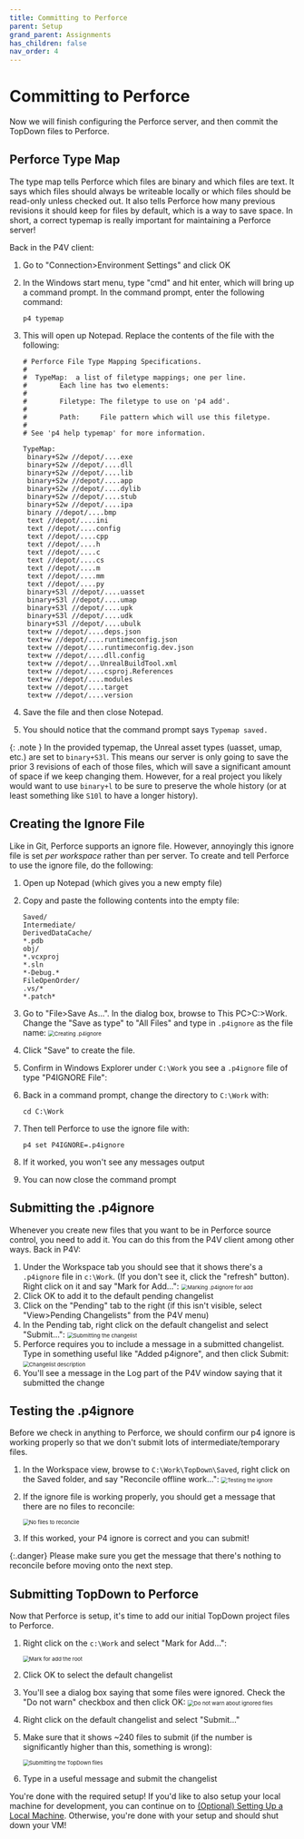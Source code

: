 ```yaml
---
title: Committing to Perforce
parent: Setup
grand_parent: Assignments
has_children: false
nav_order: 4
---
```


# Committing to Perforce

Now we will finish configuring the Perforce server, and then commit the TopDown files to Perforce.

## Perforce Type Map

The type map tells Perforce which files are binary and which files are text. It says which files should always be writeable locally or which files should be read-only unless checked out. It also tells Perforce how many previous revisions it should keep for files by default, which is a way to save space. In short, a correct typemap is really important for maintaining a Perforce server!

Back in the P4V client:

1. Go to "Connection>Environment Settings" and click OK

2. In the Windows start menu, type "cmd" and hit enter, which will bring up a command prompt. In the command prompt, enter the following command:
   ```
   p4 typemap
   ```

3. This will open up Notepad. Replace the contents of the file with the following:
   ```
   # Perforce File Type Mapping Specifications.
   #
   #  TypeMap:	a list of filetype mappings; one per line.
   #		Each line has two elements:
   #
   #  		Filetype: The filetype to use on 'p4 add'.
   #
   #  		Path:     File pattern which will use this filetype.
   #
   # See 'p4 help typemap' for more information.
   
   TypeMap:
   	binary+S2w //depot/....exe
   	binary+S2w //depot/....dll
   	binary+S2w //depot/....lib
   	binary+S2w //depot/....app
   	binary+S2w //depot/....dylib
   	binary+S2w //depot/....stub
   	binary+S2w //depot/....ipa
   	binary //depot/....bmp
   	text //depot/....ini
   	text //depot/....config
   	text //depot/....cpp
   	text //depot/....h
   	text //depot/....c
   	text //depot/....cs
   	text //depot/....m
   	text //depot/....mm
   	text //depot/....py
   	binary+S3l //depot/....uasset
   	binary+S3l //depot/....umap
   	binary+S3l //depot/....upk
   	binary+S3l //depot/....udk
   	binary+S3l //depot/....ubulk
   	text+w //depot/....deps.json
   	text+w //depot/....runtimeconfig.json
   	text+w //depot/....runtimeconfig.dev.json
   	text+w //depot/....dll.config
   	text+w //depot/...UnrealBuildTool.xml
   	text+w //depot/....csproj.References
   	text+w //depot/....modules
   	text+w //depot/....target
   	text+w //depot/....version
   ```

4. Save the file and then close Notepad.

5. You should notice that the command prompt says `Typemap saved.`

{: .note }
In the provided typemap, the Unreal asset types (uasset, umap, etc.) are set to `binary+S3l`. This means our server is only going to save the prior 3 revisions of each of those files, which will save a significant amount of space if we keep changing them. However, for a real project you likely would want to use `binary+l` to be sure to preserve the whole history (or at least something like `S10l` to have a longer history).

## Creating the Ignore File

Like in Git, Perforce supports an ignore file. However, annoyingly this ignore file is set *per workspace* rather than per server. To create and tell Perforce to use the ignore file, do the following:

1. Open up Notepad (which gives you a new empty file)

2. Copy and paste the following contents into the empty file:
   ```
   Saved/
   Intermediate/
   DerivedDataCache/
   *.pdb
   obj/
   *.vcxproj
   *.sln
   *-Debug.*
   FileOpenOrder/
   .vs/*
   *.patch*
   ```
   
3. Go to "File>Save As...". In the dialog box, browse to This PC>C:>Work. Change the "Save as type" to "All Files" and type in `.p4ignore` as the file name:
   <img src="images/00/24.png" alt="Creating .p4ignore" style="zoom:67%;" />

4. Click "Save" to create the file.

5. Confirm in Windows Explorer under `C:\Work` you see a `.p4ignore` file of type "P4IGNORE File":

6. Back in a command prompt, change the directory to `C:\Work` with:
   ```
   cd C:\Work
   ```

7. Then tell Perforce to use the ignore file with:
   ```
   p4 set P4IGNORE=.p4ignore
   ```

8. If it worked, you won't see any messages output

9. You can now close the command prompt

## Submitting the .p4ignore

Whenever you create new files that you want to be in Perforce source control, you need to add it. You can do this from the P4V client among other ways. Back in P4V:

1. Under the Workspace tab you should see that it shows there's a `.p4ignore` file in `c:\Work`. (If you don't see it, click the "refresh" button). Right click on it and say "Mark for Add...":
   <img src="images/00/25.png" alt="Marking .p4ignore for add" style="zoom:67%;" />
2. Click OK to add it to the default pending changelist
3. Click on the "Pending" tab to the right (if this isn't visible, select "View>Pending Changelists" from the P4V menu)
4. In the Pending tab, right click on the default changelist and select "Submit...":
   <img src="images/00/26.png" alt="Submitting the changelist" style="zoom:67%;" />
5. Perforce requires you to include a message in a submitted changelist. Type in something useful like "Added p4ignore", and then click Submit:
   <img src="images/00/27.png" alt="Changelist description" style="zoom:67%;" />
6. You'll see a message in the Log part of the P4V window saying that it submitted the change

## Testing the .p4ignore

Before we check in anything to Perforce, we should confirm our p4 ignore is working properly so that we don't submit lots of intermediate/temporary files.

1. In the Workspace view, browse to `C:\Work\TopDown\Saved`, right click on the Saved folder, and say "Reconcile offline work...":
   <img src="images/00/28.png" alt="Testing the ignore" style="zoom:67%;" />
2. If the ignore file is working properly, you should get a message that there are no files to reconcile:

   <img src="images/00/29.png" alt="No files to reconcile" style="zoom:67%;" />
3. If this worked, your P4 ignore is correct and you can submit!

{:.danger}
Please make sure you get the message that there's nothing to reconcile before moving onto the next step.

## Submitting TopDown to Perforce

Now that Perforce is setup, it's time to add our initial TopDown project files to Perforce.

1. Right click on the `c:\Work` and select "Mark for Add...":

   <img src="images/00/30.png" alt="Mark for add the root" style="zoom:67%;" />
2. Click OK to select the default changelist
3. You'll see a dialog box saying that some files were ignored. Check the "Do not warn" checkbox and then click OK:
   <img src="images/00/31.png" alt="Do not warn about ignored files" style="zoom:67%;" />
4. Right click on the default changelist and select "Submit..."
5. Make sure that it shows ~240 files to submit (if the number is significantly higher than this, something is wrong):

   <img src="images/00/32.png" alt="Submitting the TopDown files" style="zoom:67%;" />
6. Type in a useful message and submit the changelist

You're done with the required setup! If you'd like to also setup your local machine for development, you can continue on to [(Optional) Setting Up a Local Machine](00-05.html). Otherwise, you're done with your setup and should shut down your VM!
